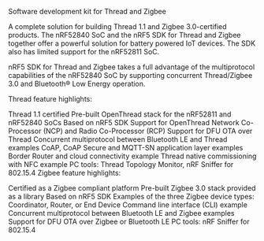 Software development kit for Thread and Zigbee

A complete solution for building Thread 1.1 and Zigbee 3.0-certified products. The nRF52840 SoC and the nRF5 SDK for Thread and Zigbee together offer a powerful solution for battery powered IoT devices. The SDK also has limited support for the nRF52811 SoC.


nRF5 SDK for Thread and Zigbee takes a full advantage of the multiprotocol capabilities of the nRF52840 SoC by supporting concurrent Thread/Zigbee 3.0 and Bluetooth® Low Energy operation.


Thread feature highlights:


Thread 1.1 certified
Pre-built OpenThread stack for the nRF52811 and nRF52840 SoCs
Based on nRF5 SDK
Support for OpenThread Network Co-Processor (NCP) and Radio Co-Processor (RCP)
Support for DFU OTA over Thread
Concurrent multiprotocol between Bluetooth LE and Thread examples
CoAP, CoAP Secure and MQTT-SN application layer examples
Border Router and cloud connectivity example
Thread native commissioning with NFC example
PC tools: Thread Topology Monitor, nRF Sniffer for 802.15.4
Zigbee feature highlights:


Certified as a Zigbee compliant platform
Pre-built Zigbee 3.0 stack provided as a library
Based on nRF5 SDK
Examples of the three Zigbee device types: Coordinator, Router, or End Device
Command line interface (CLI) example
Concurrent multiprotocol between Bluetooth LE and Zigbee examples
Support for DFU OTA over Zigbee or Bluetooth LE
PC tools: nRF Sniffer for 802.15.4
